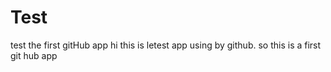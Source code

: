 # Test
test the first gitHub app
hi this is letest app using by github. so this is a first git hub app 
